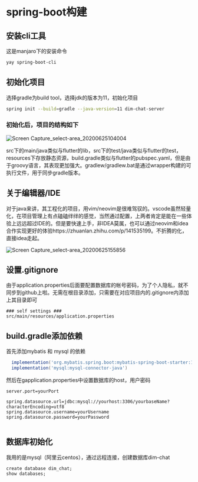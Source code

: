 # spring-boot构建

## 安装cli工具

这是manjaro下的安装命令

``` bash
yay spring-boot-cli 
```

## 初始化项目

选择gradle为build tool，选择jdk的版本为11，初始化项目

```bash
spring init --build=gradle --java-version=11 dim-chat-server
```

### 初始化后，项目的结构如下

![Screen Capture_select-area_20200625104004](https://gitee.com/howin98/DimChat/raw/master/Dimchat-Doc/img/Screen%20Capture_select-area_20200625104004.png)

src下的main/java类似与flutter的lib，src下的test/java类似与flutter的test，resources下存放静态资源，build.gradle类似与flutter的pubspec.yaml，但是由于groovy语言，其表现更加强大。gradlew/gradlew.bat是通过wrapper构建的可执行文件，用于同步gradle版本。

## 关于编辑器/IDE

对于java来讲，其工程化的项目，用vim/neovim是很难驾驭的。vscode虽然轻量化，在项目管理上有点磕磕绊绊的感觉，当然通过配置，上两者肯定是能在一些体验上远远超过IDE的。但是要快速上手，非IDEA莫属，也可以通过neovim和idea合作实现更好的体验https://zhuanlan.zhihu.com/p/141535199。不折腾的化，直接idea走起。

![Screen Capture_select-area_20200625155856](https://gitee.com/howin98/DimChat/raw/master/Dimchat-Doc/img/Screen%20Capture_select-area_20200625155856.png)

## 设置.gitignore

由于application.properties后面要配置数据库的帐号密码，为了个人隐私，就不同步到github上啦。无需在根目录添加，只需要在对应项目内的.gitignore内添加上其目录即可

``` 
### self settings ###
src/main/resources/application.properties
```

## build.gradle添加依赖

首先添加mybatis 和 mysql 的依赖

```groovy
  implementation('org.mybatis.spring.boot:mybatis-spring-boot-starter:1.3.2')
  implementation('mysql:mysql-connector-java')
```

然后在gapplication.properties中设置数据库的host，用户密码

```properties
server.port=yourPort

spring.datasource.url=jdbc:mysql://yourhost:3306/yourbaseName?characterEncoding=utf8
spring.datasource.username=yourUsername
spring.datasource.password=yourPassword


```

## 数据库初始化

我用的是mysql（阿里云centos），通过远程连接，创建数据库dim-chat

```mysql
create database dim_chat;
show databases;
```



